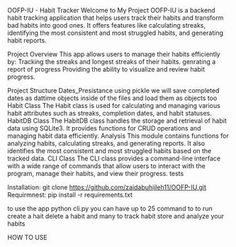 OOFP-IU - Habit Tracker
Welcome to My Project
OOFP-IU is a backend habit tracking application that helps users track their habits and transform bad habits into good ones. It offers features like calculating streaks, identifying the most consistent and most struggled habits, and generating habit reports.

Project Overview
This app allows users to manage their habits efficiently by:
Tracking the streaks and longest streaks of their habits.
genrating a report of progress 
Providing the ability to visualize and review habit progress.


Project Structure
Dates_Presistance
using pickle we will save completed dates as dattime objects inside of the files and load them as objects too
Habit Class
The Habit class is used for calculating and managing various habit attributes such as streaks, completion dates, and habit statuses.
HabitDB Class
The HabitDB class handles the storage and retrieval of habit data using SQLite3. It provides functions for CRUD operations and managing habit data efficiently.
Analysis
This module contains functions for analyzing habits, calculating streaks, and generating reports. It also identifies the most consistent and most struggled habits based on the tracked data.
CLI Class
The CLI class provides a command-line interface with a wide range of commands that allow users to interact with the program, manage their habits, and view their progress.
tests 

Installation:
git clone https://github.com/zaidabuhijleh11/OOFP-IU.git
Requirmnest:
pip install -r requirements.txt


to use the app 
python cli.py
you can have up to 25 command to to run 
create a hait delete a habit and many  to track habit store and analyze your habits 

HOW TO USE





